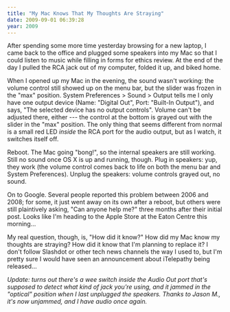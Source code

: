 ```yaml
---
title: "My Mac Knows That My Thoughts Are Straying"
date: 2009-09-01 06:39:28
year: 2009
---
```

After spending some more time yesterday browsing for a new laptop, I came back to the office and plugged some speakers into my Mac so that I could listen to music while filling in forms for ethics review. At the end of the day I pulled the RCA jack out of my computer, folded it up, and biked home.

When I opened up my Mac in the evening, the sound wasn't working: the volume control still showed up on the menu bar, but the slider was frozen in the "max" position. System Preferences &gt; Sound &gt; Output tells me I only have one output device (Name: "Digital Out", Port: "Built-In Output"), and says, "The selected device has no output controls". Volume can't be adjusted there, either --- the control at the bottom is grayed out with the slider in the "max" position. The only thing that seems different from normal is a small red LED <em>inside</em> the RCA port for the audio output, but as I watch, it switches itself off.

Reboot. The Mac going "bong!", so the internal speakers are still working. Still no sound once OS X is up and running, though. Plug in speakers: yup, they work (the volume control comes back to life on both the menu bar and System Preferences). Unplug the speakers: volume controls grayed out, no sound.

On to Google. Several people reported this problem between 2006 and 2008; for some, it just went away on its own after a reboot, but others were still plaintively asking, "Can anyone help me?" three months after their initial post. Looks like I'm heading to the Apple Store at the Eaton Centre this morning...

My real question, though, is, "How did it know?" How did my Mac know my thoughts are straying? How did it know that I'm planning to replace it? I don't follow Slashdot or other tech news channels the way I used to, but I'm pretty sure I would have seen an announcement about iTelepathy being released...

<em>Update: turns out there's a wee switch inside the Audio Out port that's supposed to detect what kind of jack you're using, and it jammed in the "optical" position when I last unplugged the speakers. Thanks to Jason M., it's now unjammed, and I have audio once again.</em>
